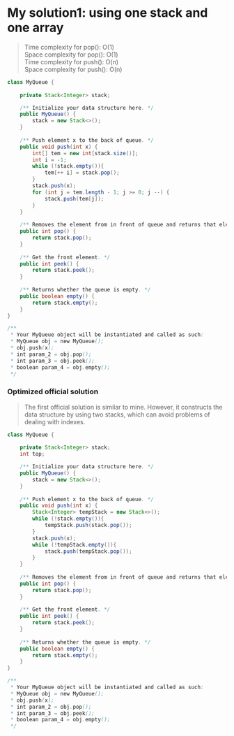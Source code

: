 # My solution1: using one stack and one array
> Time complexity for pop(): O(1)<br>Space complexity for pop(): O(1)<br> Time complexity for push(): O(n)<br> Space complexity for push(): O(n)
```Java
class MyQueue {
    
    private Stack<Integer> stack;

    /** Initialize your data structure here. */
    public MyQueue() {
        stack = new Stack<>();
    }
    
    /** Push element x to the back of queue. */
    public void push(int x) {
        int[] tem = new int[stack.size()];
        int i = -1;
        while (!stack.empty()){
            tem[++ i] = stack.pop();
        }
        stack.push(x);
        for (int j = tem.length - 1; j >= 0; j --) {
            stack.push(tem[j]);
        }
    }
    
    /** Removes the element from in front of queue and returns that element. */
    public int pop() {
        return stack.pop();
    }
    
    /** Get the front element. */
    public int peek() {
        return stack.peek();
    }
    
    /** Returns whether the queue is empty. */
    public boolean empty() {
        return stack.empty();
    }
}

/**
 * Your MyQueue object will be instantiated and called as such:
 * MyQueue obj = new MyQueue();
 * obj.push(x);
 * int param_2 = obj.pop();
 * int param_3 = obj.peek();
 * boolean param_4 = obj.empty();
 */
```
### Optimized official solution
> The first official solution is similar to mine. However, it constructs the data structure by using two stacks, which can avoid problems of dealing with indexes.
```Java
class MyQueue {
    
    private Stack<Integer> stack;
    int top;

    /** Initialize your data structure here. */
    public MyQueue() {
        stack = new Stack<>();
    }
    
    /** Push element x to the back of queue. */
    public void push(int x) {
        Stack<Integer> tempStack = new Stack<>();
        while (!stack.empty()){
            tempStack.push(stack.pop());
        }
        stack.push(x);
        while (!tempStack.empty()){
            stack.push(tempStack.pop());
        }
    }
    
    /** Removes the element from in front of queue and returns that element. */
    public int pop() {
        return stack.pop();
    }
    
    /** Get the front element. */
    public int peek() {
        return stack.peek();
    }
    
    /** Returns whether the queue is empty. */
    public boolean empty() {
        return stack.empty();
    }
}

/**
 * Your MyQueue object will be instantiated and called as such:
 * MyQueue obj = new MyQueue();
 * obj.push(x);
 * int param_2 = obj.pop();
 * int param_3 = obj.peek();
 * boolean param_4 = obj.empty();
 */
```
